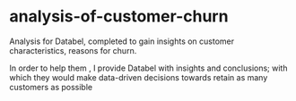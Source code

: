 # analysis-of-customer-churn
Analysis for Databel, completed to gain insights on customer characteristics, reasons for churn.


In order to help them , I provide Databel with insights and conclusions; with which they would make data-driven decisions towards retain as many customers as possible
